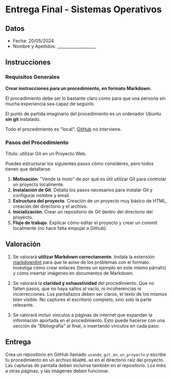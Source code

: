 # Entrega Final - Sistemas Operativos

## Datos

- Fecha: 20/05/2024
- Nombre y Apellidos: ___________________

## Instrucciones

### Requisitos Generales

**Crear instrucciones para un procedimiento, en formato Markdown.**

El procedimiento debe ser lo bastante claro como para que una persona sin mucha experiencia sea capaz de seguirlo.

El punto de partida imaginario del procedimiento es un ordenador Ubuntu **sin git** instalado.

Todo el procedimiento es "local". [GitHub](https://github.com) no interviene.

### Pasos del Procedimiento

Título: utilizar Git en un Proyecto Web.

Puedes estructurar los siguientes pasos cómo consideres, pero todos tienen que detallarse:

1. **Motivación**. "Vende la moto" de por qué es útil utilizar Git para controlar un proyecto localmente.
2. **Instalación de Git**. Detalla los pasos necesarios para instalar Git y configurar nombre y email.
3. **Estructura del proyecto**. Creación de un proyecto muy básico de HTML, creación del directorio y el archivo.
4. **Inicialización**. Crear un repositorio de Git dentro del directorio del proyecto.
5. **Flujo de trabajo**. Explicar cómo editar el proyecto y crear un commit localmente (no hace falta empujar a Github).

## Valoración

1. Se valorará **utilizar Markdown correctamente**. Instala la extensión [markdownlint](https://marketplace.visualstudio.com/items?itemName=DavidAnson.vscode-markdownlint) para que te avise de los problemas con el formato. Investiga cómo crear enlaces (tienes un ejemplo en este mismo párrafo) y cómo insertar imágenes en documentos de Markdown.

2. Se valorará la **claridad y exhaustividad** del procedimiento. Que no falten pasos, que no haya saltos al vacío, ni incoherencias ni incorrecciones. Los pantallazos deben ser claros, el texto de los mismos bien visible. No captures el escritorio completo, sino solo la parte relevante.

3. Se valorará incluir vínculos a páginas de internet que expandan la información aportada en el procedimiento. Esto puede hacerse con una sección de "Bibliografía" al final, o insertando vínculos en cada paso.

## Entrega

Crea un repositorio en GitHub llamado `usando_git_en_un_proyecto` y escribe tu procedimiento en un archivo `README.md` en el directorio raíz del proyecto. Las capturas de pantalla deben incluirse también en el repositorio. Los links a otras páginas, y las imágenes deben funcionar.
